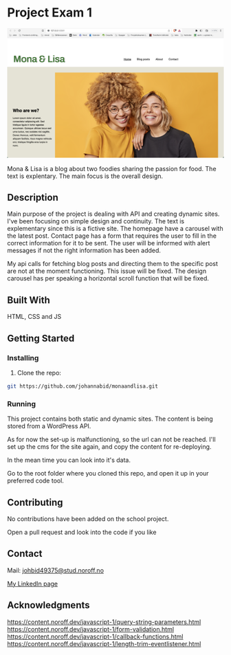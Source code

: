 # Project Exam 1

<img src="/monaandlisa_preview.png">

Mona & Lisa is a blog about two foodies sharing the passion for food. The text is explentary. The main focus is the overall design.

## Description

Main purpose of the project is dealing with API and creating dynamic sites. I've been focusing on simple design and continuity. The text is explementary since this is a fictive site. The homepage have a carousel with the latest post. Contact page has a form that requires the user to fill in the correct information for it to be sent. The user will be informed with alert messages if not the right information has been added.

My api calls for fetching blog posts and directing them to the specific post are not at the moment functioning. This issue will be fixed. The design carousel has per speaking a horizontal scroll function that will be fixed.

## Built With

HTML, CSS and JS

## Getting Started

### Installing

1. Clone the repo:

```bash
git https://github.com/johannabid/monaandlisa.git
```

### Running

This project contains both static and dynamic sites. The content is being stored from a WordPress API.

As for now the set-up is malfunctioning, so the url can not be reached. I'll set up the cms for the site again, and copy the content for re-deploying.

In the mean time you can look into it's data.

Go to the root folder where you cloned this repo, and open it up in your preferred code tool.

## Contributing

No contributions have been added on the school project.

Open a pull request and look into the code if you like

## Contact

Mail: johbid49375@stud.noroff.no

[My LinkedIn page](https://www.linkedin.com/in/jobi-063354249/)

## Acknowledgments

https://content.noroff.dev/javascript-1/query-string-parameters.html
https://content.noroff.dev/javascript-1/form-validation.html
https://content.noroff.dev/javascript-1/callback-functions.html
https://content.noroff.dev/javascript-1/length-trim-eventlistener.html
